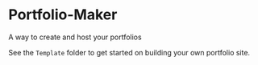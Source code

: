 # Portfolio-Maker
A way to create and host your portfolios

See the `Template` folder to get started on building your own portfolio site.

